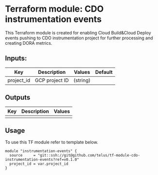 # Terraform module: CDO instrumentation events
This Terraform module is created for enabling Cloud Build&Cloud Deploy events pushing to CDO instrumentation project for further processing and creating DORA metrics.
## Inputs:

| Key        | Description    | Values   | Default |
|------------|----------------|----------|---------|
| project_id | GCP project ID | (string) |         |

## Outputs

| Key | Description | Values |
|-----|-------------|--------|
|     |             |        |

## Usage
To use this TF module refer to template below.
```hcl
module "instrumentation-events" {
  source     = "git::ssh://git@github.com/telus/tf-module-cdo-instrumentation-events?ref=v0.1.0"
  project_id = var.project_id
}
```